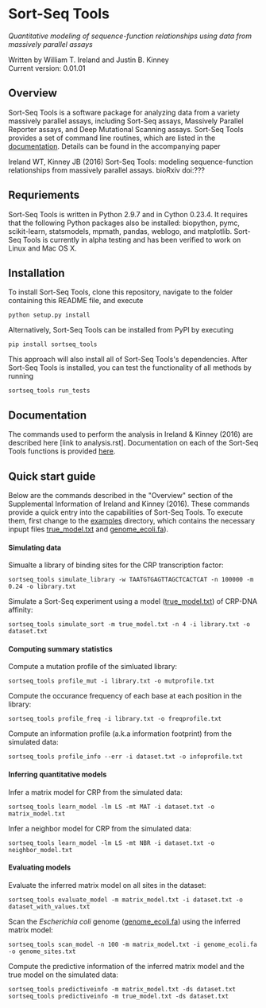 Sort-Seq Tools 
========

*Quantitative modeling of sequence-function relationships using data from massively parallel assays*

Written by William T. Ireland and Justin B. Kinney  
Current version: 0.01.01  

## Overview

Sort-Seq Tools is a software package for analyzing data from a variety massively parallel assays, including Sort-Seq assays, Massively Parallel Reporter assays, and Deep Mutational Scanning assays. Sort-Seq Tools provides a set of command line routines, which are listed in the [documentation][documentation]. Details can be found in the accompanying paper

Ireland WT, Kinney JB (2016) Sort-Seq Tools: modeling sequence-function relationships from massively parallel assays. bioRxiv doi:???

## Requriements

Sort-Seq Tools is written in Python 2.9.7 and in Cython 0.23.4. It requires that the following Python packages also be installed: biopython, pymc, scikit-learn, statsmodels, mpmath, pandas, weblogo, and matplotlib. Sort-Seq Tools is currently in alpha testing and has been verified to work on Linux and Mac OS X. 

## Installation

To install Sort-Seq Tools, clone this repository, navigate to the folder containing this README file, and execute

```
python setup.py install
```

Alternatively, Sort-Seq Tools can be installed from PyPI by executing

```
pip install sortseq_tools
```

This approach will also install all of Sort-Seq Tools's dependencies. After Sort-Seq Tools is installed, you can test the functionality of all methods by running

```
sortseq_tools run_tests
```

## Documentation

The commands used to perform the analysis in Ireland & Kinney (2016) are described here [link to analysis.rst]. Documentation on each of the Sort-Seq Tools functions is provided [here][documentation].

## Quick start guide

Below are the commands described in the "Overview" section of the Supplemental Information of Ireland and Kinney (2016). These commands provide a quick entry into the capabilities of Sort-Seq Tools. To execute them, first change to the [examples](examples/) directory, which contains the necessary inpupt files [true_model.txt](examples/true_model.txt) and [genome_ecoli.fa](examples/genome_ecoli.fa)). 

#### Simulating data

Simualte a library of binding sites for the CRP transcription factor:
```
sortseq_tools simulate_library -w TAATGTGAGTTAGCTCACTCAT -n 100000 -m 0.24 -o library.txt
```

Simulate a Sort-Seq experiment using a model ([true_model.txt](examples/true_model.txt)) of CRP-DNA affinity:
```
sortseq_tools simulate_sort -m true_model.txt -n 4 -i library.txt -o dataset.txt
```

#### Computing summary statistics

Compute a mutation profile of the simluated library:
```
sortseq_tools profile_mut -i library.txt -o mutprofile.txt
```

Compute the occurance frequency of each base at each position in the library:
```
sortseq_tools profile_freq -i library.txt -o freqprofile.txt
```

Compute an information profile (a.k.a information footprint) from the simulated data:
```
sortseq_tools profile_info --err -i dataset.txt -o infoprofile.txt
```

#### Inferring quantitative models

Infer a matrix model for CRP from the simulated data:
```
sortseq_tools learn_model -lm LS -mt MAT -i dataset.txt -o matrix_model.txt
```

Infer a neighbor model for CRP from the simulated data:
```
sortseq_tools learn_model -lm LS -mt NBR -i dataset.txt -o neighbor_model.txt
```

#### Evaluating models

Evaluate the inferred matrix model on all sites in the dataset:
```
sortseq_tools evaluate_model -m matrix_model.txt -i dataset.txt -o dataset_with_values.txt
```

Scan the *Escherichia coli* genome ([genome_ecoli.fa](examples/genome_ecoli.fa)) using the inferred matrix model:
```
sortseq_tools scan_model -n 100 -m matrix_model.txt -i genome_ecoli.fa -o genome_sites.txt
```

Compute the predictive information of the inferred matrix model and the true model on the simulated data:
```
sortseq_tools predictiveinfo -m matrix_model.txt -ds dataset.txt
sortseq_tools predictiveinfo -m true_model.txt -ds dataset.txt
```

[documentation]: http://jbkinney.github.io/sortseq_tools/


